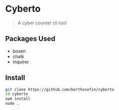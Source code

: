 # Cyberto

> A cyber counter cli tool

## Packages Used

- boxen
- chalk
- inquirer

## Install

```bash
git clone https://github.com/berthosefin/cyberto
cd cyberto
npm install
node .
```
